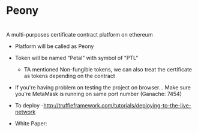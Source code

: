 # Peony
#
A multi-purposes certificate contract platform on ethereum 

- Platform will be called as Peony
- Token will be named "Petal"  with symbol of "PTL"
    - TA mentioned Non-fungible tokens, we can also treat the certificate as tokens depending on the contract


- If you're having problem on testing the project on browser...
Make sure you're MetaMask is running on same port number (Ganache: 7454)

- To deploy
    -http://truffleframework.com/tutorials/deploying-to-the-live-network

- White Paper:
